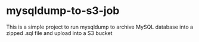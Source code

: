 # mysqldump-to-s3-job
This is a simple project to run mysqldump to archive MySQL database into a zipped .sql file and upload into a S3 bucket
